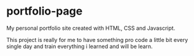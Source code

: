 # portfolio-page

My personal portfolio site created with HTML, CSS and Javascript.

This project is really for me to have something pro code a little bit every single day and train everything i learned and will be learn.